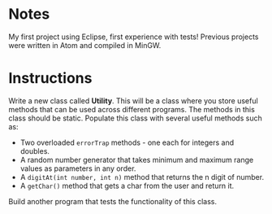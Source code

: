 # Notes
My first project using Eclipse, first experience with tests! Previous projects were written in Atom and compiled in MinGW.

# Instructions
Write a new class called **Utility**. This will be a class where you store useful methods that can be used across different programs. The methods in this class should be static.  Populate this class with several useful methods such as:

- Two overloaded `errorTrap` methods - one each for integers and doubles.
- A random number generator that takes minimum and maximum range values as parameters in any order.
- A `digitAt(int number, int n)` method that returns the n digit of number.
- A `getChar()` method that gets a char from the user and return it.

Build another program that tests the functionality of this class.
